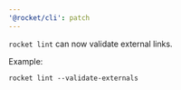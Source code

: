 ```yaml
---
'@rocket/cli': patch
---
```


`rocket lint` can now validate external links.

Example:

```
rocket lint --validate-externals
```
